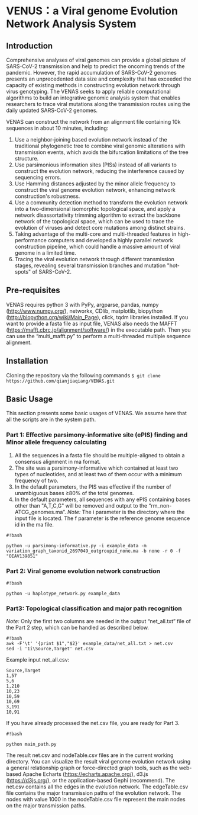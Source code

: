 # VENUS：a Viral genome Evolution Network Analysis System

## Introduction

Comprehensive analyses of viral genomes can provide a global picture of SARS-CoV-2 transmission and help to predict the oncoming trends of the pandemic. However, the rapid accumulation of SARS-CoV-2 genomes presents an unprecedented data size and complexity that has exceeded the capacity of existing methods in constructing evolution network through virus genotyping. The VENAS seeks to apply reliable computational algorithms to build an integrative genomic analysis system that enables researchers to trace viral mutations along the transmission routes using the daily updated SARS-CoV-2 genomes.

VENAS can construct the network from an alignment file containing 10k sequences in about 10 minutes, including:
1. Use a neighbor-joining based evolution network instead of the traditional phylogenetic tree to combine viral genomic alterations with transmission events, which avoids the bifurcation limitations of the tree structure. 
1. Use parsimonious information sites (PISs) instead of all variants to construct the evolution network, reducing the interference caused by sequencing errors.
1. Use Hamming distances adjusted by the minor allele frequency to construct the viral genome evolution network, enhancing network construction's robustness.
1. Use a community detection method to transform the evolution network into a two-dimensional isomorphic topological space, and apply a network disassortativity trimming algorithm to extract the backbone network of the topological space, which can be used to trace the evolution of viruses and detect core mutations among distinct strains.
1. Taking advantage of the multi-core and multi-threaded features in high-performance computers and developed a highly parallel network construction pipeline, which could handle a massive amount of viral genome in a limited time.
1. Tracing the viral evolution network through different transmission stages, revealing several transmission branches and mutation "hot-spots" of SARS-CoV-2.

## Pre-requisites
VENAS requires python 3 with PyPy, argparse, pandas, numpy (<http://www.numpy.org/>), networkx, CDlib, matplotlib, biopython (<http://biopython.org/wiki/Main_Page>), click, tqdm libraries installed.
If you want to provide a fasta file as input file, VENAS also needs the MAFFT (<https://mafft.cbrc.jp/alignment/software/>) in the executable path. Then you can use the “multi_mafft.py” to perform a multi-threaded multiple sequence alignment.

## Installation
Cloning the repository via the following commands `$ git clone https://github.com/qianjiaqiang/VENAS.git`

## Basic Usage
This section presents some basic usages of VENAS. We assume here that all the scripts are in the system path.

### Part 1: Effective parsimony-informative site (ePIS) finding and Minor allele frequency calculating

1.	All the sequences in a fasta file should be multiple-aligned to obtain a consensus alignment in ma format.
2.	The site was a parsimony-informative which contained at least two types of nucleotides, and at least two of them occur with a minimum frequency of two.
3.	In the default parameters, the PIS was effective if the number of unambiguous bases ≥80% of the total genomes.
4.	In the default parameters, all sequences with any ePIS containing bases other than "A,T,C,G" will be removed and output to the “rm_non-ATCG_genomes.ma”.
*Note:* The i parameter is the directory where the input file is located. The f parameter is the reference genome sequence id in the ma file.

```
#!bash

python -u parsimony-informative.py -i example_data -m variation_graph_taxonid_2697049_outgroupid_none.ma -b none -r 0 -f "OEAV139851"
```

### Part 2: Viral genome evolution network construction

```
#!bash

python -u haplotype_network.py example_data
```

### Part3: Topological classification and major path recognition

*Note:* Only the first two columns are needed in the output “net_all.txt” file of the Part 2 step, which can be handled as described below.
```
#!bash
awk -F'\t' '{print $1","$2}' example_data/net_all.txt > net.csv
sed -i '1i\Source,Target' net.csv
```
Example input net_all.csv:

```
Source,Target
1,57
5,6
1,210
10,23
10,59
10,69
3,191
10,91
```

If you have already processed the net.csv file, you are ready for Part 3.

```
#!bash

python main_path.py
```

The result net.csv and nodeTable.csv files are in the current working directory. You can visualize the result viral genome evolution network using a general relationship graph or force-directed graph tools, such as the web-based Apache Echarts (<https://echarts.apache.org/>), d3.js (<https://d3js.org/>), or the application-based Gephi (recommend).
The net.csv contains all the edges in the evolution network. The edgeTable.csv file contains the major transmission paths of the evolution network. The nodes with value 1000 in the nodeTable.csv file represent the main nodes on the major transmission paths.

